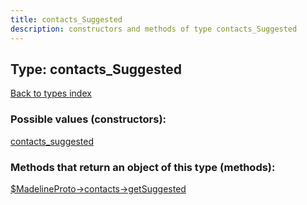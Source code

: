 ```yaml
---
title: contacts_Suggested
description: constructors and methods of type contacts_Suggested
---
```

## Type: contacts\_Suggested  
[Back to types index](index.md)



### Possible values (constructors):

[contacts\_suggested](../constructors/contacts_suggested.md)  



### Methods that return an object of this type (methods):

[$MadelineProto->contacts->getSuggested](../methods/contacts_getSuggested.md)  



